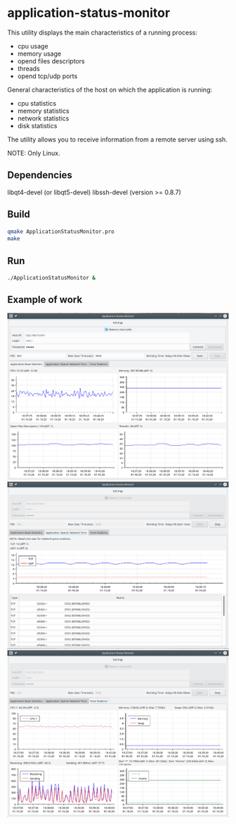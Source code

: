 # application-status-monitor

This utility displays the main characteristics of a running process:
- cpu usage
- memory usage
- opend files descriptors
- threads
- opend tcp/udp ports

General characteristics of the host on which the application is running:
- cpu statistics
- memory statistics
- network statistics
- disk statistics

The utility allows you to receive information from a remote server using ssh.

NOTE: Only Linux.

## Dependencies

libqt4-devel (or libqt5-devel)
libssh-devel (version >= 0.8.7)

## Build

```bash
qmake ApplicationStatusMonitor.pro
make 
```

## Run

```bash
./ApplicationStatusMonitor &
```

## Example of work

![Application Base Statistics](https://github.com/AnthonySnow887/application-status-monitor/blob/master/App_Base.png?raw=true)
![Application Opend Network Ports](https://github.com/AnthonySnow887/application-status-monitor/blob/master/App_Net.png?raw=true)
![Host Statistics](https://github.com/AnthonySnow887/application-status-monitor/blob/master/Host_Stat.png?raw=true)
